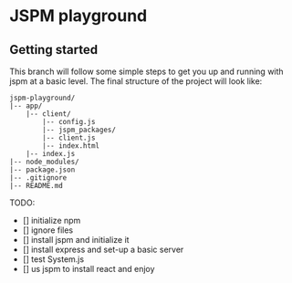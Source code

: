 # JSPM playground

## Getting started

This branch will follow some simple steps to get you up and running with jspm at a basic level.
The final structure of the project will look like:

```
jspm-playground/
|-- app/
    |-- client/
        |-- config.js
        |-- jspm_packages/
        |-- client.js
        |-- index.html
    |-- index.js
|-- node_modules/
|-- package.json
|-- .gitignore 
|-- README.md
```

TODO:
- [] initialize npm
- [] ignore files
- [] install jspm and initialize it
- [] install express and set-up a basic server
- [] test System.js 
- [] us jspm to install react and enjoy